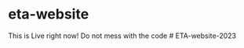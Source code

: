 # eta-website

This is Live right now!
Do not mess with the code
#   E T A - w e b s i t e - 2 0 2 3  
 